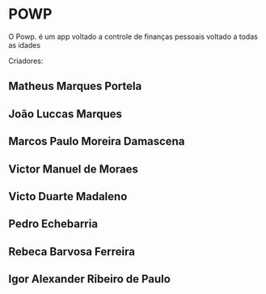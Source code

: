 # POWP
 O Powp. é um app voltado a controle de finanças pessoais voltado a todas as idades

Criadores:

## Matheus Marques Portela
## João Luccas Marques
## Marcos Paulo Moreira Damascena
## Victor Manuel de Moraes
## Victo Duarte Madaleno
## Pedro Echebarria
## Rebeca Barvosa Ferreira
## Igor Alexander Ribeiro de Paulo
